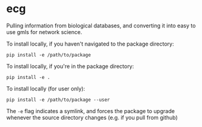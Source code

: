 # ecg
Pulling information from biological databases, and converting it into easy to use gmls for network science.

To install locally, if you haven't navigated to the package directory:

`pip install -e /path/to/package` 

To install locally, if you're in the package directory:

`pip install -e .` 

To install locally (for user only):

`pip install -e /path/to/package --user` 

The `-e` flag indicates a symlink, and forces the package to upgrade whenever the source directory changes (e.g. if you pull from github)

